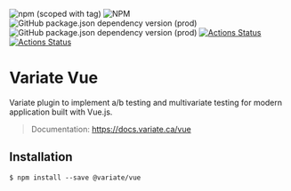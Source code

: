 ![npm (scoped with tag)](https://img.shields.io/npm/v/@variate/vue/latest?color=%234EC723)
![NPM](https://img.shields.io/npm/l/@variate/vue)
![GitHub package.json dependency version (prod)](https://img.shields.io/github/package-json/dependency-version/VariateHQ/variate-vue/@variate/engine)
![GitHub package.json dependency version (prod)](https://img.shields.io/github/package-json/dependency-version/VariateHQ/variate-vue/vue)
[![Actions Status](https://github.com/VariateHQ/variate-vue/workflows/Build/badge.svg)](https://github.com/VariateHQ/variate-vue/actions)
[![Actions Status](https://github.com/VariateHQ/variate-vue/workflows/Publish/badge.svg)](https://github.com/VariateHQ/variate-vue/actions)

# Variate Vue

Variate plugin to implement a/b testing and multivariate testing for modern application built with Vue.js.

> Documentation: https://docs.variate.ca/vue

## Installation

```
$ npm install --save @variate/vue
```
